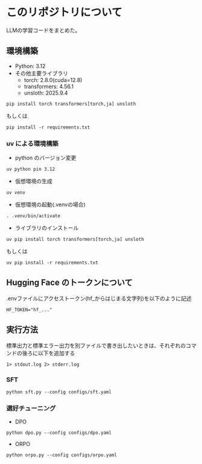 # このリポジトリについて
LLMの学習コードをまとめた。

## 環境構築
- Python: 3.12
- その他主要ライブラリ
    - torch: 2.8.0(cuda=12.8)
    - transformers: 4.56.1
    - unsloth: 2025.9.4

```
pip install torch transformers[torch,ja] unsloth
```
もしくは
```
pip install -r requirements.txt
```

### uv による環境構築
- python のバージョン変更
```
uv python pin 3.12
```
- 仮想環境の生成
```
uv venv
```
- 仮想環境の起動(.venvの場合)
```
. .venv/bin/activate
```
- ライブラリのインストール
```
uv pip install torch transformers[torch,ja] unsloth
```
もしくは
```
uv pip install -r requirements.txt
```

## Hugging Face のトークンについて
.envファイルにアクセストークン(hf_からはじまる文字列)を以下のように記述
```
HF_TOKEN="hf_..."
```

## 実行方法
標準出力と標準エラー出力を別ファイルで書き出したいときは、それぞれのコマンドの後ろに以下を追加する
```
1> stdout.log 2> stderr.log
```
### SFT
```
python sft.py --config configs/sft.yaml
```
### 選好チューニング
- DPO
```
python dpo.py --config configs/dpo.yaml
```
- ORPO
```
python orpo.py --config configs/orpo.yaml
```